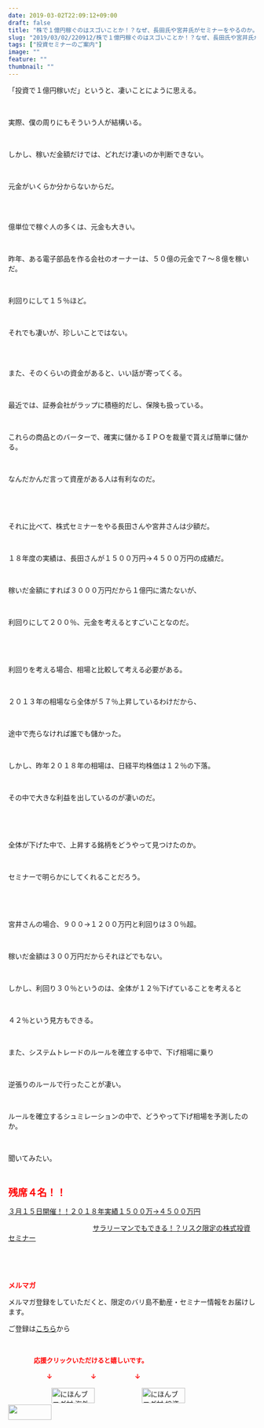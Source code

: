 ```yaml
---
date: 2019-03-02T22:09:12+09:00
draft: false
title: "株で１億円稼ぐのはスゴいことか！？なぜ、長田氏や宮井氏がセミナーをやるのか。"
slug: "2019/03/02/220912/株で１億円稼ぐのはスゴいことか！？なぜ、長田氏や宮井氏がセミナーをやるのか。"
tags: ["投資セミナーのご案内"]
image: ""
feature: ""
thumbnail: ""
---
```

<p>「投資で１億円稼いだ」というと、凄いことにように思える。</p><p> </p><p>実際、僕の周りにもそういう人が結構いる。</p><p> </p><p>しかし、稼いだ金額だけでは、どれだけ凄いのか判断できない。</p><p> </p><p>元金がいくらか分からないからだ。</p><p> </p><p><br/>億単位で稼ぐ人の多くは、元金も大きい。</p><p> </p><p>昨年、ある電子部品を作る会社のオーナーは、５０億の元金で７～８億を稼いだ。</p><p> </p><p>利回りにして１５％ほど。</p><p> </p><p>それでも凄いが、珍しいことではない。</p><p> </p><p><br/>また、そのくらいの資金があると、いい話が寄ってくる。</p><p> </p><p>最近では、証券会社がラップに積極的だし、保険も扱っている。</p><p> </p><p>これらの商品とのバーターで、確実に儲かるＩＰＯを裁量で貰えば簡単に儲かる。</p><p> </p><p>なんだかんだ言って資産がある人は有利なのだ。</p><p> </p><p> </p><p>それに比べて、株式セミナーをやる長田さんや宮井さんは少額だ。</p><p> </p><p>１８年度の実績は、長田さんが１５００万円→４５００万円の成績だ。</p><p> </p><p>稼いだ金額にすれば３０００万円だから１億円に満たないが、</p><p> </p><p>利回りにして２００％、元金を考えるとすごいことなのだ。</p><p> </p><p> </p><p>利回りを考える場合、相場と比較して考える必要がある。</p><p> </p><p>２０１３年の相場なら全体が５７％上昇しているわけだから、</p><p> </p><p>途中で売らなければ誰でも儲かった。</p><p> </p><p>しかし、昨年２０１８年の相場は、日経平均株価は１２％の下落。</p><p> </p><p>その中で大きな利益を出しているのが凄いのだ。</p><p> </p><p> </p><p>全体が下げた中で、上昇する銘柄をどうやって見つけたのか。</p><p> </p><p>セミナーで明らかにしてくれることだろう。</p><p> </p><p> </p><p>宮井さんの場合、９００→１２００万円と利回りは３０％超。</p><p> </p><p>稼いだ金額は３００万円だからそれほどでもない。</p><p> </p><p>しかし、利回り３０％というのは、全体が１２％下げていることを考えると</p><p> </p><p>４２％という見方もできる。</p><p> </p><p>また、システムトレードのルールを確立する中で、下げ相場に乗り</p><p> </p><p>逆張りのルールで行ったことが凄い。</p><p> </p><p>ルールを確立するシュミレーションの中で、どうやって下げ相場を予測したのか。</p><p> </p><p>聞いてみたい。</p><p> </p><p><span style="font-size: 1.4em;"><span style="font-weight: bold;"><span style="color: rgb(255, 0, 0);">残席４名！！</span></span></span></p><p><a href="entry-12439962299.html" target="_blank">３月１５日開催！！</a><a href="entry-12439962299.html" target="_blank">２０１８年実績１５００万→４５００万円</a>           </p><p>　　　　　　　　　　　　 <a href="entry-12439962299.html" target="_blank">サラリーマンでもできる！？リスク限定の株式投資セミナー</a></p><p> </p><p> </p><p><span style="font-weight: bold;"><span style="color: rgb(255, 0, 0);">メルマガ</span></span></p><p>メルマガ登録をしていただくと、限定のバリ島不動産・セミナー情報をお届けします。</p><p>ご登録は<a href="f9eeVI" target="_blank">こちら</a>から</p><p style="text-align: center;"> </p><p><font color="#ff0000" size="2"><strong>　　　　応援クリックいただけると嬉しいです。</strong></font></p><p><font color="#ff0000" size="2"><strong>　　　　　　↓　　　　　　↓　　　　　　↓</strong></font></p><p><a href="ranking.html?p_cid=01260127" id="&amp;blogmura_banner"><img alt="にほんブログ村 海外生活ブログ バリ島情報へ" border="0" height="31" src="data:image/svg+xml;charset=utf-8,%3Csvg%20xmlns%3D%22http%3A%2F%2Fwww.w3.org%2F2000%2Fsvg%22%20title%3D%22Placeholder%20for%20Images%22%20role%3D%22presentation%22%20viewBox%3D%220%200%2088%2031%22%20%2F%3E" width="88" data-src="//overseas.blogmura.com/bali/img/bali88_31.gif" style="aspect-ratio: auto 88 / 31;"/><noscript><img alt="にほんブログ村 海外生活ブログ バリ島情報へ" border="0" height="31" src="//overseas.blogmura.com/bali/img/bali88_31.gif" width="88"></noscript></a>  <a href="ranking.html?p_cid=01260127" id="&amp;blogmura_banner"><img alt="にほんブログ村 投資ブログ 不動産投資へ" border="0" height="31" src="data:image/svg+xml;charset=utf-8,%3Csvg%20xmlns%3D%22http%3A%2F%2Fwww.w3.org%2F2000%2Fsvg%22%20title%3D%22Placeholder%20for%20Images%22%20role%3D%22presentation%22%20viewBox%3D%220%200%2088%2031%22%20%2F%3E" width="88" data-src="//investment.blogmura.com/hudousantoushi/img/hudousantoushi88_31.gif" style="aspect-ratio: auto 88 / 31;"/><noscript><img alt="にほんブログ村 投資ブログ 不動産投資へ" border="0" height="31" src="//investment.blogmura.com/hudousantoushi/img/hudousantoushi88_31.gif" width="88"></noscript></a> <a href="link.php?1804582" title="人気ブログランキングへ"><img border="0" height="31" src="data:image/svg+xml;charset=utf-8,%3Csvg%20xmlns%3D%22http%3A%2F%2Fwww.w3.org%2F2000%2Fsvg%22%20title%3D%22Placeholder%20for%20Images%22%20role%3D%22presentation%22%20viewBox%3D%220%200%2088%2031%22%20%2F%3E" width="88" data-src="https://blog.with2.net/img/banner/banner_22.gif" style="aspect-ratio: auto 88 / 31;"/><noscript><img border="0" height="31" src="https://blog.with2.net/img/banner/banner_22.gif" width="88"></noscript></a></p><p> </p>

